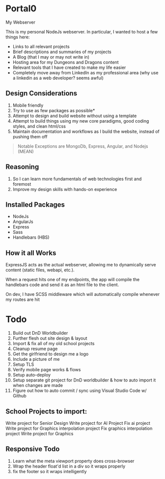# Portal0
My Webserver

This is my personal NodeJs webserver. In particular, I wanted to host a few things here:

- Links to all relevant projects
- Brief descriptions and summaries of my projects
- A Blog (that I may or may not write in)
- Hosting area for my Dungeons and Dragons content
- Relevant tools that I have created to make my life easier
- Completely move away from LinkedIn as my professional area (why use a linkedin as a web developer? seems awful)

## Design Considerations

1. Mobile friendly
2. Try to use as few packages as possible*
3. Attempt to design and build website without using a template
4. Attempt to build things using my new core paradigms, good coding styles, and clean html/css
5. Maintain documentation and workflows as I build the website, instead of pushing them off

> Notable Exceptions are MongoDb, Express, Angular, and Nodejs (MEAN)

## Reasoning

1. So I can learn more fundamentals of web technologies first and foremost
2. Improve my design skills with hands-on experience

## Installed Packages

- NodeJs
- AngularJs
- Express
- Sass
- Handlebars (HBS)

## How it all Works

ExpressJS acts as the actual webserver, allowing me to dynamically serve content (static files, webapi, etc.).

When a request hits one of my endpoints, the app will compile the handlebars code and send it as an html file to the client.

On dev, I have SCSS middleware which will automatically compile whenever my routes are hit

# Todo

1. Build out DnD Worldbuilder
1. Further flesh out site design & layout
1. Import & fix all of my old school projects
1. Cleanup resume page
1. Get the girlfriend to design me a logo
1. Include a picture of me
1. Setup TLS
1. Verify mobile page works & flows
1. Setup auto-deploy
1. Setup separate git project for DnD worldbuilder & how to auto import it when changes are made
1. Figure out how to auto commit / sync using Visual Studio Code w/ Github

## School Projects to import:
Write project for Senior Design
Write project for AI Project
Fix ai project
Write project for Graphics interpolation project
Fix graphics interpolation project
Write project for Graphics 

## Responsive Todo

1. Learn what the meta viewport property does cross-browser
2. Wrap the header float'd list in a div so it wraps properly
3. fix the footer so it wraps intelligently